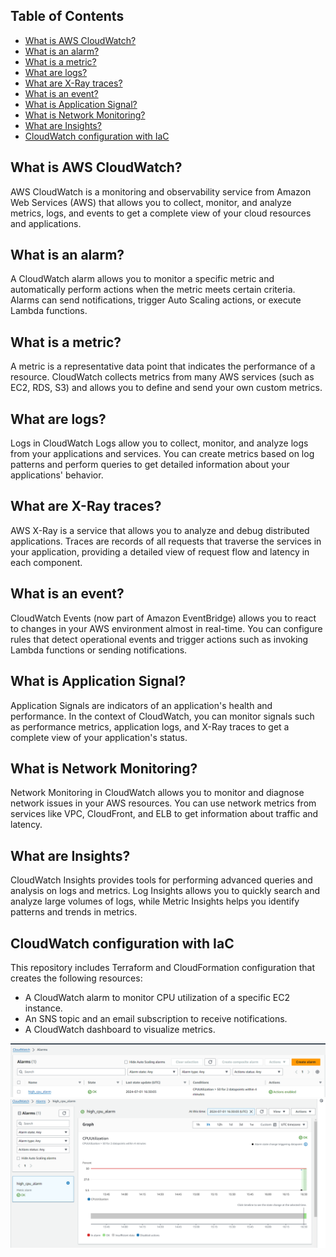 ## Table of Contents
* [What is AWS CloudWatch?](#item1)
* [What is an alarm?](#item2)
* [What is a metric?](#item3)
* [What are logs?](#item4)
* [What are X-Ray traces?](#item5)
* [What is an event?](#item6)
* [What is Application Signal?](#item7)
* [What is Network Monitoring?](#item8)
* [What are Insights?](#item9)
* [CloudWatch configuration with IaC](#item10)

<a name="item1"></a>
## What is AWS CloudWatch?
AWS CloudWatch is a monitoring and observability service from Amazon Web Services (AWS) that allows you to collect, monitor, and analyze metrics, logs, and events to get a complete view of your cloud resources and applications.

<a name="item2"></a>
## What is an alarm?
A CloudWatch alarm allows you to monitor a specific metric and automatically perform actions when the metric meets certain criteria. Alarms can send notifications, trigger Auto Scaling actions, or execute Lambda functions.

<a name="item3"></a>
## What is a metric?
A metric is a representative data point that indicates the performance of a resource. CloudWatch collects metrics from many AWS services (such as EC2, RDS, S3) and allows you to define and send your own custom metrics.

<a name="item4"></a>
## What are logs?
Logs in CloudWatch Logs allow you to collect, monitor, and analyze logs from your applications and services. You can create metrics based on log patterns and perform queries to get detailed information about your applications' behavior.

<a name="item5"></a>
## What are X-Ray traces?
AWS X-Ray is a service that allows you to analyze and debug distributed applications. Traces are records of all requests that traverse the services in your application, providing a detailed view of request flow and latency in each component.

<a name="item6"></a>
## What is an event?
CloudWatch Events (now part of Amazon EventBridge) allows you to react to changes in your AWS environment almost in real-time. You can configure rules that detect operational events and trigger actions such as invoking Lambda functions or sending notifications.

<a name="item7"></a>
## What is Application Signal?
Application Signals are indicators of an application's health and performance. In the context of CloudWatch, you can monitor signals such as performance metrics, application logs, and X-Ray traces to get a complete view of your application's status.

<a name="item8"></a>
## What is Network Monitoring?
Network Monitoring in CloudWatch allows you to monitor and diagnose network issues in your AWS resources. You can use network metrics from services like VPC, CloudFront, and ELB to get information about traffic and latency.

<a name="item9"></a>
## What are Insights?
CloudWatch Insights provides tools for performing advanced queries and analysis on logs and metrics. Log Insights allows you to quickly search and analyze large volumes of logs, while Metric Insights helps you identify patterns and trends in metrics.

<a name="item10"></a>
## CloudWatch configuration with IaC
This repository includes Terraform and CloudFormation configuration that creates the following resources:
- A CloudWatch alarm to monitor CPU utilization of a specific EC2 instance.
- An SNS topic and an email subscription to receive notifications.
- A CloudWatch dashboard to visualize metrics.

![Diagram](https://github.com/Andherson333333/AWS-IAC/blob/main/CloudWatch%20Service/imagenes/cloudwatch.png)
![Diagram](https://github.com/Andherson333333/AWS-IAC/blob/main/CloudWatch%20Service/imagenes/cloudwatch-1.png)
